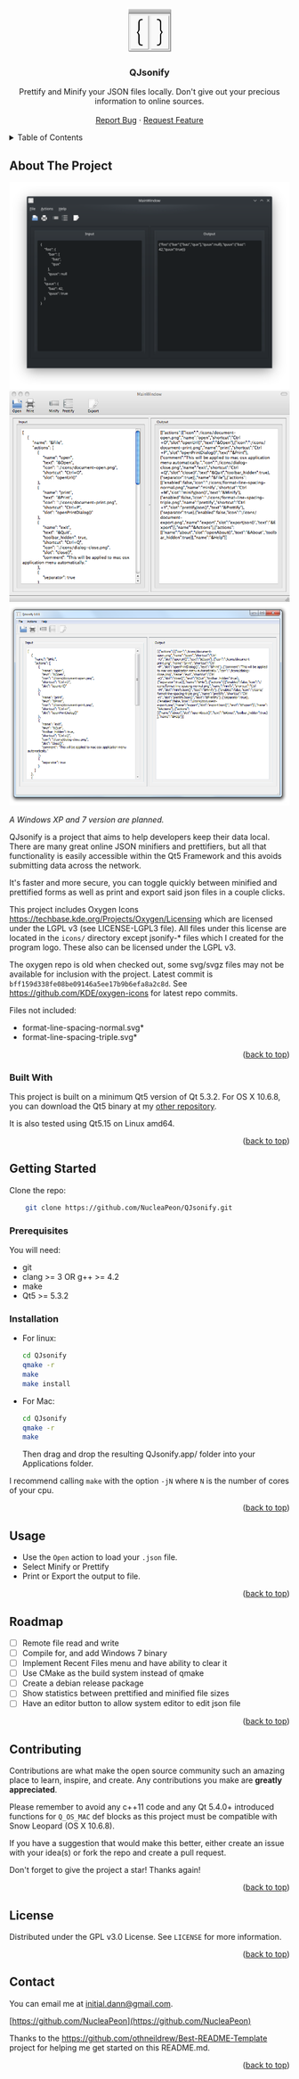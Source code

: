 <!-- Improved compatibility of back to top link: See: https://github.com/othneildrew/Best-README-Template/pull/73 -->
<a name="readme-top"></a>
<!--
*** Thanks for checking out the Best-README-Template. If you have a suggestion
*** that would make this better, please fork the repo and create a pull request
*** or simply open an issue with the tag "enhancement".
*** Don't forget to give the project a star!
*** Thanks again! Now go create something AMAZING! :D
*** Will do.
-->


<!-- PROJECT LOGO -->
<br />
<div align="center">
  <a href="https://github.com/NucleaPeon/QJsonify">
    <img src="icons/qjsonify-512x512.png" alt="Logo" width="80" height="80">
  </a>

  <h3 align="center">QJsonify</h3>

  <p align="center">
    Prettify and Minify your JSON files locally. Don't give out your precious information to online sources.
    <br />
    <br />
    <a href="https://github.com/NucleaPeon/QJsonify/issues">Report Bug</a>
    ·
    <a href="https://github.com/NucleaPeon/QJsonify/issues">Request Feature</a>
  </p>
</div>



<!-- TABLE OF CONTENTS -->
<details>
  <summary>Table of Contents</summary>
  <ol>
    <li>
      <a href="#about-the-project">About The Project</a>
      <ul>
        <li><a href="#built-with">Built With</a></li>
      </ul>
    </li>
    <li>
      <a href="#getting-started">Getting Started</a>
      <ul>
        <li><a href="#prerequisites">Prerequisites</a></li>
        <li><a href="#installation">Installation</a></li>
      </ul>
    </li>
    <li><a href="#usage">Usage</a></li>
    <li><a href="#roadmap">Roadmap</a></li>
    <li><a href="#contributing">Contributing</a></li>
    <li><a href="#license">License</a></li>
    <li><a href="#contact">Contact</a></li>
  </ol>
</details>



<!-- ABOUT THE PROJECT -->
## About The Project

[![QJsonify on Linux][product-screenshot-linux]](https://github.com/NucleaPeon/QJsonify)
[![QJsonify on OS X Snow Leopard][product-screenshot-osx]](https://github.com/NucleaPeon/QJsonify)
[![QJsonify on Windows 7][product-screenshot-win7]](https://github.com/NucleaPeon/QJsonify)

_A Windows XP and 7 version are planned._

QJsonify is a project that aims to help developers keep their data local. There are many great online JSON minifiers and prettifiers, but all that functionality is easily accessible within the Qt5 Framework and this avoids submitting data across the network.

It's faster and more secure, you can toggle quickly between minified and prettified forms as well as print and export said json files in a couple clicks.

This project includes Oxygen Icons <a href="https://techbase.kde.org/Projects/Oxygen/Licensing">https://techbase.kde.org/Projects/Oxygen/Licensing</a> which are licensed under the LGPL v3 (see LICENSE-LGPL3 file). All files under this license are located in the ``icons/`` directory except jsonify-* files which I created for the program logo. These also can be licensed under the LGPL v3.

The oxygen repo is old when checked out, some svg/svgz files may not be available for inclusion with the project. Latest commit is ``bff159d338fe08be09146a5ee17b9b6efa8a2c8d``. See https://github.com/KDE/oxygen-icons for latest repo commits.

Files not included:

* format-line-spacing-normal.svg*
* format-line-spacing-triple.svg*


<p align="right">(<a href="#readme-top">back to top</a>)</p>

### Built With

This project is built on a minimum Qt5 version of Qt 5.3.2. For OS X 10.6.8, you can download the Qt5 binary at my <a href="https://github.com/NucleaPeon/qt5-sle/releases/tag/v5.3.2">other repository</a>.

It is also tested using Qt5.15 on Linux amd64.

<p align="right">(<a href="#readme-top">back to top</a>)</p>



<!-- GETTING STARTED -->
## Getting Started

Clone the repo:

```sh
    git clone https://github.com/NucleaPeon/QJsonify.git
```

### Prerequisites

You will need:
* git
* clang >= 3 OR g++ >= 4.2
* make
* Qt5 >= 5.3.2


### Installation

* For linux:

    ```sh
    cd QJsonify
    qmake -r
    make
    make install
    ```

* For Mac:

    ```sh
    cd QJsonify
    qmake -r
    make
    ```

    Then drag and drop the resulting QJsonify.app/ folder into your Applications folder.

I recommend calling ``make`` with the option ``-jN`` where ``N`` is the number of cores of your cpu.

<p align="right">(<a href="#readme-top">back to top</a>)</p>



<!-- USAGE EXAMPLES -->
## Usage

* Use the ``Open`` action to load your ``.json`` file.
* Select Minify or Prettify
* Print or Export the output to file.

<p align="right">(<a href="#readme-top">back to top</a>)</p>



<!-- ROADMAP -->
## Roadmap

- [ ] Remote file read and write
- [ ] Compile for, and add Windows 7 binary
- [ ] Implement Recent Files menu and have ability to clear it
- [ ] Use CMake as the build system instead of qmake
- [ ] Create a debian release package
- [ ] Show statistics between prettified and minified file sizes
- [ ] Have an editor button to allow system editor to edit json file

<p align="right">(<a href="#readme-top">back to top</a>)</p>



<!-- CONTRIBUTING -->
## Contributing

Contributions are what make the open source community such an amazing place to learn, inspire, and create. Any contributions you make are **greatly appreciated**.

Please remember to avoid any c++11 code and any Qt 5.4.0+ introduced functions for ``Q_OS_MAC`` def blocks as this project must be compatible with Snow Leopard (OS X 10.6.8).

If you have a suggestion that would make this better, either create an issue with your idea(s) or fork the repo and create a pull request.

Don't forget to give the project a star! Thanks again!

<p align="right">(<a href="#readme-top">back to top</a>)</p>



<!-- LICENSE -->
## License

Distributed under the GPL v3.0 License. See `LICENSE` for more information.

<p align="right">(<a href="#readme-top">back to top</a>)</p>



<!-- CONTACT -->
## Contact

You can email me at <initial.dann@gmail.com>.

[https://github.com/NucleaPeon](https://github.com/NucleaPeon)

Thanks to the <a href="https://github.com/othneildrew/Best-README-Template">https://github.com/othneildrew/Best-README-Template</a> project for helping me get started on this README.md.

<p align="right">(<a href="#readme-top">back to top</a>)</p>

<!-- MARKDOWN LINKS & IMAGES -->
<!-- https://www.markdownguide.org/basic-syntax/#reference-style-links -->
[product-screenshot-linux]: images/qjsonify-linux.png
[product-screenshot-osx]: images/qjsonify-osx.png
[product-screenshot-win7]: images/qjsonify-win7.png
